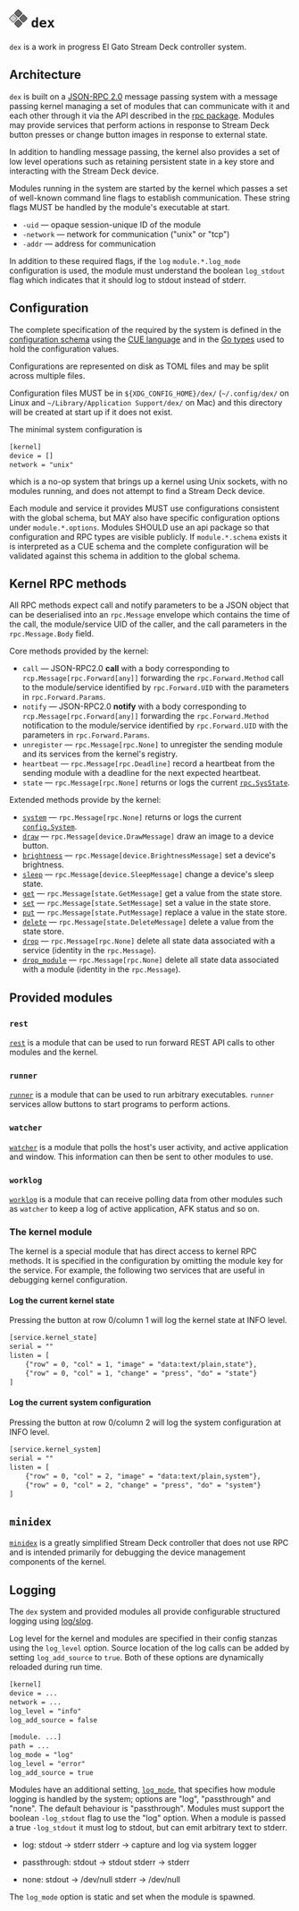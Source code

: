 # ![dex logo](dex_logo_24.png) `dex`

`dex` is a work in progress El Gato Stream Deck controller system.

## Architecture

`dex` is built on a [JSON-RPC 2.0](https://www.jsonrpc.org/specification) message passing system with a message passing kernel managing a set of modules that can communicate with it and each other through it via the API described in the [rpc package](https://pkg.go.dev/github.com/kortschak/dex/rpc). Modules may provide services that perform actions in response to Stream Deck button presses or change button images in response to external state.

In addition to handling message passing, the kernel also provides a set of low level operations such as retaining persistent state in a key store and interacting with the Stream Deck device.

Modules running in the system are started by the kernel which passes a set of well-known command line flags to establish communication. These string flags MUST be handled by the module's executable at start.

- `-uid` — opaque session-unique ID of the module
- `-network` — network for communication ("unix" or "tcp")
- `-addr` — address for communication

In addition to these required flags, if the `log` `module.*.log_mode` configuration is used, the module must understand the boolean `log_stdout` flag which indicates that it should log to stdout instead of stderr.

## Configuration

The complete specification of the required by the system is defined in the [configuration schema](https://pkg.go.dev/github.com/kortschak/dex/config#pkg-constants) using the [CUE language](https://cuelang.org/) and in the [Go types](https://pkg.go.dev/github.com/kortschak/dex/config#System) used to hold the configuration values.

Configurations are represented on disk as TOML files and may be split across multiple files.

Configuration files MUST be in `${XDG_CONFIG_HOME}/dex/` (`~/.config/dex/` on Linux and `~/Library/Application Support/dex/` on Mac) and this directory will be created at start up if it does not exist.

The minimal system configuration is
```
[kernel]
device = []
network = "unix"
```
which is a no-op system that brings up a kernel using Unix sockets, with no modules running, and does not attempt to find a Stream Deck device.

Each module and service it provides MUST use configurations consistent with the global schema, but MAY also have specific configuration options under `module.*.options`. Modules SHOULD use an api package so that configuration and RPC types are visible publicly. If `module.*.schema` exists it is interpreted as a CUE schema and the complete configuration will be validated against this schema in addition to the global schema.

## Kernel RPC methods

All RPC methods expect call and notify parameters to be a JSON object that can be deserialised into an `rpc.Message` envelope which contains the time of the call, the module/service UID of the caller, and the call parameters in the `rpc.Message.Body` field.

Core methods provided by the kernel:

- `call` — JSON-RPC2.0 **call** with a body corresponding to `rcp.Message[rpc.Forward[any]]` forwarding the `rpc.Forward.Method` call to the module/service identified by `rpc.Forward.UID` with the parameters in `rpc.Forward.Params`.
- `notify` — JSON-RPC2.0 **notify** with a body corresponding to `rcp.Message[rpc.Forward[any]]` forwarding the `rpc.Forward.Method` notification to the module/service identified by `rpc.Forward.UID` with the parameters in `rpc.Forward.Params`.
- `unregister` — `rpc.Message[rpc.None]` to unregister the sending module and its services from the kernel's registry.
- `heartbeat` — `rpc.Message[rpc.Deadline]` record a heartbeat from the sending module with a deadline for the next expected heartbeat.
- `state` — `rpc.Message[rpc.None]` returns or logs the current [`rpc.SysState`](https://pkg.go.dev/github.com/kortschak/dex/rpc#SysState).

Extended methods provide by the kernel:

- [`system`](https://pkg.go.dev/github.com/kortschak/dex/internal/sys#Funcs) — `rpc.Message[rpc.None]` returns or logs the current [`config.System`](https://pkg.go.dev/github.com/kortschak/dex/config#System).
- [`draw`](https://pkg.go.dev/github.com/kortschak/dex/internal/device#Funcs) — `rpc.Message[device.DrawMessage]` draw an image to a device 
button.
- [`brightness`](https://pkg.go.dev/github.com/kortschak/dex/internal/device#Funcs) — `rpc.Message[device.BrightnessMessage]` set a device's brightness.
- [`sleep`](https://pkg.go.dev/github.com/kortschak/dex/internal/device#Funcs) — `rpc.Message[device.SleepMessage]` change a device's sleep state.
- [`get`](https://pkg.go.dev/github.com/kortschak/dex/internal/state#Funcs) — `rpc.Message[state.GetMessage]` get a value from the state store.
- [`set`](https://pkg.go.dev/github.com/kortschak/dex/internal/state#Funcs) — `rpc.Message[state.SetMessage]` set a value in the state store.
- [`put`](https://pkg.go.dev/github.com/kortschak/dex/internal/state#Funcs) — `rpc.Message[state.PutMessage]` replace a value in the state store.
- [`delete`](https://pkg.go.dev/github.com/kortschak/dex/internal/state#Funcs) — `rpc.Message[state.DeleteMessage]` delete a value from the state store.
- [`drop`](https://pkg.go.dev/github.com/kortschak/dex/internal/state#Funcs) — `rpc.Message[rpc.None]` delete all state data associated with a service (identity in the `rpc.Message`).
- [`drop_module`](https://pkg.go.dev/github.com/kortschak/dex/internal/state#Funcs) — `rpc.Message[rpc.None]` delete all state data associated with a module (identity in the `rpc.Message`).

## Provided modules

### `rest`

[`rest`](./cmd/rest) is a module that can be used to run forward REST API calls to other modules and the kernel.

### `runner`

[`runner`](./cmd/runner) is a module that can be used to run arbitrary executables. `runner` services allow buttons to start programs to perform actions.

### `watcher`

[`watcher`](./cmd/watcher) is a module that polls the host's user activity, and active application and window. This information can then be sent to other modules to use.

### `worklog`

[`worklog`](./cmd/worklog) is a module that can receive polling data from other modules such as `watcher` to keep a log of active application, AFK status and so on.

### The kernel module

The kernel is a special module that has direct access to kernel RPC methods. It is specified in the configuration by omitting the module key for the service. For example, the following two services that are useful in debugging kernel configuration.

#### Log the current kernel state

Pressing the button at row 0/column 1 will log the kernel state at INFO level.
```
[service.kernel_state]
serial = ""
listen = [
    {"row" = 0, "col" = 1, "image" = "data:text/plain,state"},
    {"row" = 0, "col" = 1, "change" = "press", "do" = "state"}
]
```

#### Log the current system configuration

Pressing the button at row 0/column 2 will log the system configuration at INFO level.
```
[service.kernel_system]
serial = ""
listen = [
    {"row" = 0, "col" = 2, "image" = "data:text/plain,system"},
    {"row" = 0, "col" = 2, "change" = "press", "do" = "system"}
]
```

## `minidex`

[`minidex`](./minidex) is a greatly simplified Stream Deck controller that does not use RPC and is intended primarily for debugging the device management components of the kernel.

## Logging

The `dex` system and provided modules all provide configurable structured logging using [log/slog](https://pkg.go.dev/log/slog).

Log level for the kernel and modules are specified in their config stanzas using the `log_level` option. Source location of the log calls can be added by setting `log_add_source` to `true`. Both of these options are dynamically reloaded during run time.

```
[kernel]
device = ...
network = ...
log_level = "info"
log_add_source = false
```

```
[module. ...]
path = ...
log_mode = "log"
log_level = "error"
log_add_source = true
```

Modules have an additional setting, [`log_mode`](https://pkg.go.dev/github.com/kortschak/dex/config#Module), that specifies how module logging is handled by the system; options are "log", "passthrough" and "none". The default behaviour is "passthrough". Modules must support the boolean `-log_stdout` flag to use the "log" option. When a module is passed a true `-log_stdout` it must log to stdout, but can emit arbitrary text to stderr.

- log:
    stdout → stderr
    stderr → capture and log via system logger

- passthrough:
    stdout → stdout
    stderr → stderr

- none:
    stdout → /dev/null
    stderr → /dev/null

The `log_mode` option is static and set when the module is spawned.